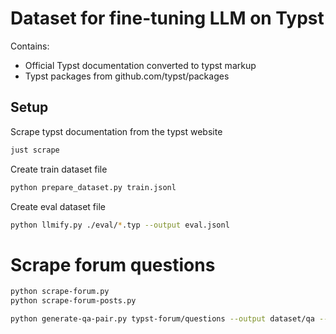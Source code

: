 # Dataset for fine-tuning LLM on Typst

Contains:
- Official Typst documentation converted to typst markup
- Typst packages from github.com/typst/packages

## Setup

Scrape typst documentation from the typst website
```sh
just scrape
```

Create train dataset file
```sh
python prepare_dataset.py train.jsonl
```


Create eval dataset file
```sh
python llmify.py ./eval/*.typ --output eval.jsonl
```

# Scrape forum questions
```sh
python scrape-forum.py
python scrape-forum-posts.py

python generate-qa-pair.py typst-forum/questions --output dataset/qa --suffix=none
```
